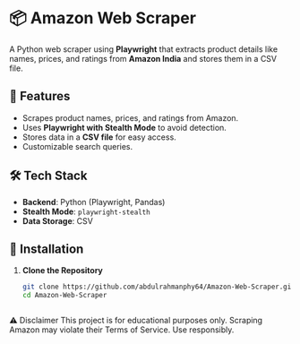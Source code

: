 # 📦 Amazon Web Scraper

A Python web scraper using **Playwright** that extracts product details like names, prices, and ratings from **Amazon India** and stores them in a CSV file.

## 🚀 Features
- Scrapes product names, prices, and ratings from Amazon.
- Uses **Playwright with Stealth Mode** to avoid detection.
- Stores data in a **CSV file** for easy access.
- Customizable search queries.

## 🛠️ Tech Stack
- **Backend**: Python (Playwright, Pandas)
- **Stealth Mode**: `playwright-stealth`
- **Data Storage**: CSV

## 📌 Installation
1. **Clone the Repository**
   ```bash
   git clone https://github.com/abdulrahmanphy64/Amazon-Web-Scraper.git
   cd Amazon-Web-Scraper



⚠️ Disclaimer
This project is for educational purposes only. Scraping Amazon may violate their Terms of Service. Use responsibly.
